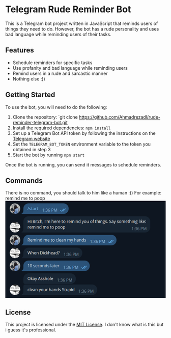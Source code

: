 # Telegram Rude Reminder Bot

This is a Telegram bot project written in JavaScript that reminds users of things they need to do. However, the bot has a rude personality and uses bad language while reminding users of their tasks. 

## Features

- Schedule reminders for specific tasks
- Use profanity and bad language while reminding users
- Remind users in a rude and sarcastic manner
- Nothing else :))

## Getting Started

To use the bot, you will need to do the following:

1. Clone the repository: `git clone https://github.com/Ahmadrezadl/rude-reminder-telegram-bot.git
2. Install the required dependencies: `npm install`
3. Set up a Telegram Bot API token by following the instructions on the [Telegram website](https://core.telegram.org/bots#creating-a-new-bot)
4. Set the `TELEGRAM_BOT_TOKEN` environment variable to the token you obtained in step 3
5. Start the bot by running `npm start`

Once the bot is running, you can send it messages to schedule reminders. 

## Commands
There is no command, you should talk to him like a human :))
For example:
remind me to poop
![example of bot usage](bot-example.png)

## License

This project is licensed under the [MIT License](https://opensource.org/licenses/MIT).
I don't know what is this but i guess it's professional.
